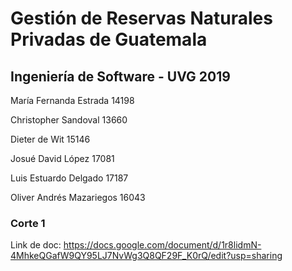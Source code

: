 # Gestión de Reservas Naturales Privadas de Guatemala
## Ingeniería de Software - UVG 2019
María Fernanda Estrada 14198

Christopher Sandoval 13660

Dieter de Wit 15146

Josué David López 17081

Luis Estuardo Delgado 17187

Oliver Andrés Mazariegos 16043

### Corte 1
Link de doc: https://docs.google.com/document/d/1r8lidmN-4MhkeQGafW9QY95LJ7NvWg3Q8QF29F_K0rQ/edit?usp=sharing
